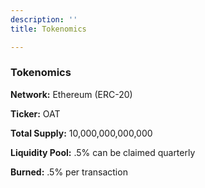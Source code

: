 ```yaml
---
description: ''
title: Tokenomics

---
```

### Tokenomics

**Network:** Ethereum (ERC-20)

**Ticker:** OAT

**Total Supply:** 10,000,000,000,000

**Liquidity Pool:** .5% can be claimed quarterly

**Burned:** .5% per transaction